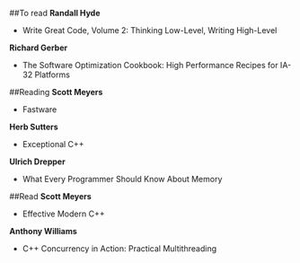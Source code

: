 ##To read
**Randall Hyde**
- Write Great Code, Volume 2: Thinking Low-Level, Writing High-Level


**Richard Gerber**
- The Software Optimization Cookbook: High Performance Recipes for IA-32 Platforms


##Reading
**Scott Meyers**
- Fastware


**Herb Sutters**
- Exceptional C++


**Ulrich Drepper**
- What Every Programmer Should Know About Memory


##Read
**Scott Meyers**
- Effective Modern C++

**Anthony Williams**
- C++ Concurrency in Action: Practical Multithreading
